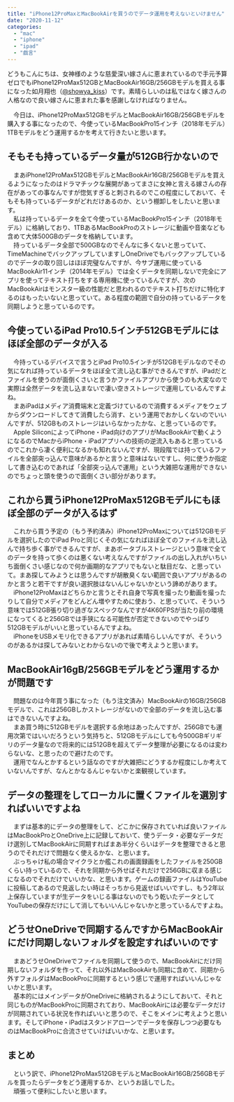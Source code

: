 ```yaml
---
title: "iPhone12ProMaxとMacBookAirを買うのでデータ運用を考えないといけません"
date: "2020-11-12"
categories: 
  - "mac"
  - "iphone"
  - "ipad"
  - "戯言"
---
```


どうもこんにちは、女神様のような慈愛深い嫁さんに恵まれているので手元予算ゼロでもiPhone12ProMax512GBとMacBookAir16GB/256GBモデルを買える事になった如月翔也（[@showya\_kiss](http://twitter.com/showya_kiss)）です。素晴らしいのは私ではなく嫁さんの人格なので良い嫁さんに恵まれた事を感謝しなければなりません。  
  
　今日は、iPhone12ProMax512GBモデルとMacBookAir16GB/256GBモデルを購入する事になったので、今使っているMacBookPro15インチ（2018年モデル）1TBモデルをどう運用するかを考えて行きたいと思います。  

## そもそも持っているデータ量が512GB行かないので

　まあiPhone12ProMax512GBモデルとMacBookAir16GB/256GBモデルを買えるようになったのはドラマチックな展開があってまさに女神と言える嫁さんの存在があっての事なんですが惚気すぎると刺されるのでこの程度にしておいて、そもそも持っているデータがどれだけあるのか、という棚卸しをしたいと思います。  
　私は持っているデータを全て今使っているMacBookPro15インチ（2018年モデル）に格納しており、1TBあるMacBookProのストレージに動画や音楽なども含めて大体500GBのデータを格納しています。  
　持っているデータ全部で500GBなのでそんなに多くないと思っていて、TimeMachineでバックアップしていますしOneDriveでもバックアップしているのでデータの取り回しはほぼ完璧なんですが、今サブ運用に使っているMacBookAir11インチ（2014年モデル）では全くデータを同期しないで完全にアプリを使ってテキスト打ちをする専用機に使っているんですが、次のMacBookAirはモンスター級の性能だと思われるのでテキスト打ちだけに特化するのはもったいないと思っていて。ある程度の範囲で自分の持っているデータを同期しようと思っているのです。  

## 今使っているiPad Pro10.5インチ512GBモデルにはほぼ全部のデータが入る

　今持っているデバイスで言うとiPad Pro10.5インチが512GBモデルなのでその気になれば持っているデータをほぼ全て流し込む事ができるんですが、iPadだとファイルを使うのが面倒くさいと言うかファイルアプリから使うのも大変なので実際は全然データを流し込まないで凄い空きストレージで運用しているんですよね。  
　まあiPadはメディア消費端末と定義づけているので消費するメディアをウェブからダウンロードしてきて消費したら消す、という運用でおかしくないのでいいんですが、512GBものストレージはいらなかったかな、と思っているのです。  
　Apple SiliconによってiPhone・iPad向けのアプリがMacBookAirで動くようになるのでMacからiPhone・iPadアプリへの技術の逆流入もあると思っているのでこれから凄く便利になるかも知れないんですが、現段階では持っているファイルを全部突っ込んで意味があるかと言うと意味はないですし、何に使うか指定して書き込むのであれば「全部突っ込んで運用」という大雑把な運用ができないのでちょっと頭を使うので面倒くさい部分があります。  

## これから買うiPhone12ProMax512GBモデルにもほぼ全部のデータが入るはず

　これから買う予定の（もう予約済み）iPhone12ProMaxについては512GBモデルを選択したのでiPad Proと同じくその気になればほぼ全てのファイルを流し込んで持ち歩く事ができるんですが、まあポータブルストレージという意味で全てのデータを持って歩くのは悪くない考えなんですがファイルの出し入れがいちいち面倒くさい感じなので何か画期的なアプリでもないと駄目だな、と思っていて。まあ探してみようとは思うんですが胡散臭くない範囲で良いアプリがあるのかと言うと若干ですが良い選択肢はないんじゃないかという諦めがあります。  
　iPhone12ProMaxはどちらかと言うとそれ自身で写真を撮ったり動画を撮ったりして自分でメディアをどんどん増やすために使おう、と思っていて、そういう意味では512GB張り切り過ぎなスペックなんですが4K60FPSが当たり前の環境になってくると256GBでは手狭になる可能性が否定できないのでやっぱり512GBモデルがいいと思っているんですよね。  
　iPhoneをUSBメモリ化できるアプリがあれば素晴らしいんですが、そういうのがあるかは探してみないとわからないので後で考えようと思います。  

## MacBookAir16gB/256GBモデルをどう運用するかが問題です

　問題なのは今年買う事になった（もう注文済み）MacBookAirの16GB/256GBモデルで、これは256GBしかストレージがないので全部のデータを流し込む事はできないんですよね。  
　まあ買う時に512GBモデルを選択する余地はあったんですが、256GBでも運用次第ではいいだろうという気持ちと、512GBモデルにしても今500GBギリギリのデータ量なので将来的には512GBを超えてデータ整理が必要になるのは変わらないな、と思ったので避けたのです。  
　運用でなんとかするという話なのですが大雑把にどうするか程度にしか考えていないんですが、なんとかなるんじゃないかと楽観視しています。  

## データの整理をしてローカルに置くファイルを選別すればいいですよね

　まずは基本的にデータの整理をして、どこかに保存されていれば良いファイルはMacBookProとOneDrive上に記録しておいて、使うデータ・必要なデータだけ選別してMacBookAirに同期すればまあ半分くらいはデータを整理できると思うのでそれだけで問題なく使えるかな、と思います。  
　ぶっちゃけ私の場合マイクラとか艦これの画面録画をしたファイルを250GBくらい持っているので、それを同期から外せばそれだけで256GBに収まる感じになるのでそれだけでいいかな、と思います。ゲームの録画ファイルはYouTubeに投稿してあるので見返したい時はそっちから見返せばいいですし、もう2年以上保存していますが生データをいじる事はないのでもう乾いたデータとしてYouTubeの保存だけにして消してもいいんじゃないかと思っているんですよね。  

## どうせOneDriveで同期するんですからMacBookAirにだけ同期しないフォルダを設定すればいいのです

　まあどうせOneDriveでファイルを同期して使うので、MacBookAirにだけ同期しないフォルダを作って、それ以外はMacBookAirも同期に含めて、同期から外すフォルダはMacBookProに同期するという感じで運用すればいいんじゃないかと思います。  
　基本的にはメインデータがOneDriveに格納されるようにしておいて、それと同じものがMacBookProに同期されており、MacBookAirには必要なデータだけが同期されている状況を作ればいいと思うので、そこをメインに考えようと思います。そしてiPhone・iPadはスタンドアローンでデータを保存しつつ必要なものはMacBookProに合流させていけばいいかな、と思います。  

## まとめ

　という訳で、iPhone12ProMax512GBモデルとMacBookAir16GB/256GBモデルを買ったらデータをどう運用するか、というお話しでした。  
　頑張って便利にしたいと思います。
